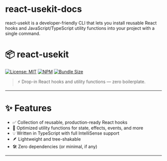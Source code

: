 # react-usekit-docs
react-usekit is a developer-friendly CLI that lets you install reusable React hooks and JavaScript/TypeScript utility functions into your project with a single command.

# 📦 react-usekit

[![License: MIT](https://img.shields.io/badge/License-MIT-yellow.svg)](LICENSE)
[![NPM](https://img.shields.io/npm/v/react-usekit.svg)](https://www.npmjs.com/package/react-usekit)
[![Bundle Size](https://img.shields.io/bundlephobia/minzip/react-usekit)](https://bundlephobia.com/result?p=react-usekit)

> ⚡ Drop-in React hooks and utility functions — zero boilerplate.

---

# ✨ Features

- ✅ Collection of reusable, production-ready React hooks
- 🔁 Optimized utility functions for state, effects, events, and more
- 💡 Written in TypeScript with full IntelliSense support
- 🪶 Lightweight and tree-shakable
- 🛠️ Zero dependencies (or minimal, if any)

---

